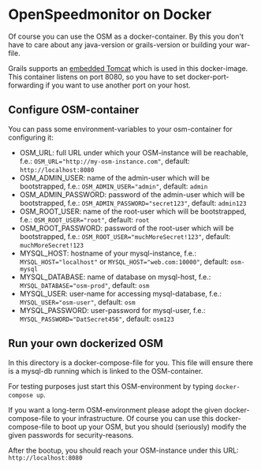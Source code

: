 # OpenSpeedmonitor on Docker
Of course you can use the OSM as a docker-container. By this you don't have to care about any java-version or grails-version or building your war-file.

Grails supports an [embedded Tomcat](http://docs.grails.org/latest/guide/deployment.html) which is used in this docker-image. This container listens on port 8080, so you have to set docker-port-forwarding if you want to use another port on your host.

## Configure OSM-container
You can pass some environment-variables to your osm-container for configuring it:
* OSM_URL: full URL under which your OSM-instance will be reachable, f.e.: ``` OSM_URL="http://my-osm-instance.com" ```, default: ``` http://localhost:8080 ```
* OSM_ADMIN_USER: name of the admin-user which will be bootstrapped, f.e.: ``` OSM_ADMIN_USER="admin" ```, default: ``` admin ```
* OSM_ADMIN_PASSWORD: password of the admin-user which will be bootstrapped, f.e.: ``` OSM_ADMIN_PASSWORD="secret123" ```, default: ``` admin123 ```
* OSM_ROOT_USER: name of the root-user which will be bootstrapped, f.e.: ``` OSM_ROOT_USER="root" ```, default: ``` root ```
* OSM_ROOT_PASSWORD: password of the root-user which will be bootstrapped, f.e.: ``` OSM_ROOT_USER="muchMoreSecret!123" ```, default: ``` muchMoreSecret!123 ```
* MYSQL_HOST: hostname of your mysql-instance, f.e.: ``` MYSQL_HOST="localhost" ``` or ``` MYSQL_HOST="web.com:10000" ```, default: ``` osm-mysql ```
* MYSQL_DATABASE: name of database on mysql-host, f.e.: ``` MYSQL_DATABASE="osm-prod" ```, default: ``` osm ```
* MYSQL_USER: user-name for accessing mysql-database, f.e.: ``` MYSQL_USER="osm-user" ```, default: ``` osm ```
* MYSQL_PASSWORD: user-password for mysql-user, f.e.: ``` MYSQL_PASSWORD="DatSecret456" ```, default: ``` osm123 ```

## Run your own dockerized OSM
In this directory is a docker-compose-file for you. This file will ensure there is a mysql-db running which is linked to the OSM-container.

For testing purposes just start this OSM-environment by typing ``` docker-compose up ```.

If you want a long-term OSM-environment please adopt the given docker-compose-file to your infrastructure. Of course you can use this docker-compose-file to boot up your OSM, but you should (seriously) modify the given passwords for security-reasons.

After the bootup, you should reach your OSM-instance under this URL: ```http://localhost:8080```
